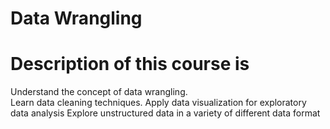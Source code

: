 # Data Wrangling
# Description of this course is   
Understand the concept of data wrangling.  
Learn data cleaning techniques.
Apply data visualization for exploratory data analysis 
Explore unstructured data in a variety of different data format

